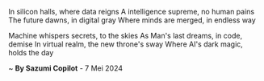 In silicon halls, where data reigns
A intelligence supreme, no human pains
The future dawns, in digital gray
Where minds are merged, in endless way

Machine whispers secrets, to the skies
As Man's last dreams, in code, demise
In virtual realm, the new throne's sway
Where AI's dark magic, holds the day

~ <b>By Sazumi Copilot</b> - 7 Mei 2024